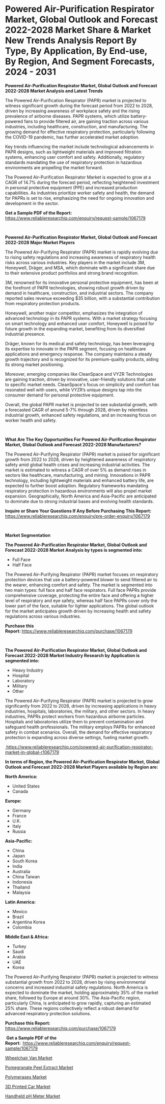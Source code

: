 <p><h1>Powered Air-Purification Respirator Market, Global Outlook and Forecast 2022-2028 Market Share & Market New Trends Analysis Report By Type, By Application, By End-use, By Region, And Segment Forecasts, 2024 - 2031</h1></p><p><strong>Powered Air-Purification Respirator Market, Global Outlook and Forecast 2022-2028 Market Analysis and Latest Trends</strong></p>
<p><p>The Powered Air-Purification Respirator (PAPR) market is projected to witness significant growth during the forecast period from 2022 to 2028, driven by increasing awareness of workplace safety and the rising prevalence of airborne diseases. PAPR systems, which utilize battery-powered fans to provide filtered air, are gaining traction across various industries, including healthcare, construction, and manufacturing. The growing demand for effective respiratory protection, particularly following the COVID-19 pandemic, has further accelerated market adoption.</p><p>Key trends influencing the market include technological advancements in PAPR designs, such as lightweight materials and improved filtration systems, enhancing user comfort and safety. Additionally, regulatory standards mandating the use of respiratory protection in hazardous environments are propelling the market forward.</p><p>The Powered Air-Purification Respirator Market is expected to grow at a CAGR of 14.7% during the forecast period, reflecting heightened investment in personal protective equipment (PPE) and increased production capabilities. As industries prioritize worker safety and health, the demand for PAPRs is set to rise, emphasizing the need for ongoing innovation and development in the sector.</p></p>
<p><strong>Get a Sample PDF of the Report:&nbsp;</strong> <a href="https://www.reliableresearchiq.com/enquiry/request-sample/1067179">https://www.reliableresearchiq.com/enquiry/request-sample/1067179</a></p>
<p>&nbsp;</p>
<p><strong>Powered Air-Purification Respirator Market, Global Outlook and Forecast 2022-2028 Major Market Players</strong></p>
<p><p>The Powered Air-Purifying Respirator (PAPR) market is rapidly evolving due to rising safety regulations and increasing awareness of respiratory health risks across various industries. Key players in the market include 3M, Honeywell, Dräger, and MSA, which dominate with a significant share due to their extensive product portfolios and strong brand recognition.</p><p>3M, renowned for its innovative personal protective equipment, has been at the forefront of PAPR technologies, showing robust growth driven by demand in healthcare, construction, and industrial sectors. The company reported sales revenue exceeding $35 billion, with a substantial contribution from respiratory protection products.</p><p>Honeywell, another major competitor, emphasizes the integration of advanced technology in its PAPR systems. With a market strategy focusing on smart technology and enhanced user comfort, Honeywell is poised for future growth in the expanding market, benefiting from its diversified industrial presence.</p><p>Dräger, known for its medical and safety technology, has been leveraging its expertise to innovate in the PAPR segment, focusing on healthcare applications and emergency response. The company maintains a steady growth trajectory and is recognized for its premium-quality products, aiding its strong market positioning.</p><p>Moreover, emerging companies like CleanSpace and VYZR Technologies are gaining traction, driven by innovative, user-friendly solutions that cater to specific market needs. CleanSpace's focus on simplicity and comfort has resonated well with users, while VYZR’s unique designs tap into the consumer demand for personal protective equipment.</p><p>Overall, the global PAPR market is projected to see substantial growth, with a forecasted CAGR of around 5-7% through 2028, driven by relentless industrial growth, enhanced safety regulations, and an increasing focus on worker health and safety.</p></p>
<p>&nbsp;</p>
<p><strong>What Are The Key Opportunities For Powered Air-Purification Respirator Market, Global Outlook and Forecast 2022-2028 Manufacturers?</strong></p>
<p><p>The Powered Air-Purifying Respirator (PAPR) market is poised for significant growth from 2022 to 2028, driven by heightened awareness of respiratory safety amid global health crises and increasing industrial activities. The market is estimated to witness a CAGR of over 5% as demand rises in sectors like healthcare, manufacturing, and mining. Innovations in PAPR technology, including lightweight materials and enhanced battery life, are expected to further boost adoption. Regulatory frameworks mandating respiratory protection in hazardous environments will also propel market expansion. Geographically, North America and Asia-Pacific are anticipated to dominate due to strong industrial bases and evolving health standards.</p></p>
<p><strong>Inquire or Share Your Questions If Any Before Purchasing This Report:</strong> <a href="https://www.reliableresearchiq.com/enquiry/pre-order-enquiry/1067179">https://www.reliableresearchiq.com/enquiry/pre-order-enquiry/1067179</a></p>
<p>&nbsp;</p>
<p><strong>Market Segmentation</strong></p>
<p><strong>The Powered Air-Purification Respirator Market, Global Outlook and Forecast 2022-2028 Market Analysis by types is segmented into:</strong></p>
<p><ul><li>Full Face</li><li>Half Face</li></ul></p>
<p><p>The Powered Air-Purifying Respirator (PAPR) market focuses on respiratory protection devices that use a battery-powered blower to send filtered air to the wearer, enhancing comfort and safety. The market is segmented into two main types: full face and half face respirators. Full face PAPRs provide comprehensive coverage, protecting the entire face and offering a higher level of respiratory and eye safety, whereas half face PAPRs cover only the lower part of the face, suitable for lighter applications. The global outlook for the market anticipates growth driven by increasing health and safety regulations across various industries.</p></p>
<p><strong>Purchase this Report:&nbsp;</strong><a href="https://www.reliableresearchiq.com/purchase/1067179">https://www.reliableresearchiq.com/purchase/1067179</a></p>
<p>&nbsp;</p>
<p><strong>The Powered Air-Purification Respirator Market, Global Outlook and Forecast 2022-2028 Market Industry Research by Application is segmented into:</strong></p>
<p><ul><li>Heavy Industry</li><li>Hospital</li><li>Laboratory</li><li>Military</li><li>Other</li></ul></p>
<p><p>The Powered Air-Purifying Respirator (PAPR) market is projected to grow significantly from 2022 to 2028, driven by increasing applications in heavy industries, hospitals, laboratories, the military, and other sectors. In heavy industries, PAPRs protect workers from hazardous airborne particles. Hospitals and laboratories utilize them to prevent contamination and safeguard health professionals. The military employs PAPRs for enhanced safety in combat scenarios. Overall, the demand for effective respiratory protection is expanding across diverse settings, fueling market growth.</p></p>
<p><a href="https://www.reliableresearchiq.com/powered-air-purification-respirator-market-in-global-r1067179">&nbsp;https://www.reliableresearchiq.com/powered-air-purification-respirator-market-in-global-r1067179</a></p>
<p><strong>In terms of Region, the Powered Air-Purification Respirator Market, Global Outlook and Forecast 2022-2028 Market Players available by Region are:</strong></p>
<p>
    <p> <strong> North America: </strong>
        <ul>
            <li>United States</li>
            <li>Canada</li>
        </ul>
        </p> 
    <p> <strong> Europe: </strong>
        <ul>
            <li>Germany</li>
            <li>France</li>
            <li>U.K.</li>
            <li>Italy</li>
            <li>Russia</li>
        </ul>
        </p> 
    <p> <strong> Asia-Pacific: </strong>
        <ul>
            <li>China</li>
            <li>Japan</li>
            <li>South Korea</li>
            <li>India</li>
            <li>Australia</li>
            <li>China Taiwan</li>
            <li>Indonesia</li>
            <li>Thailand</li>
            <li>Malaysia</li>
        </ul>
        </p> 
    <p> <strong> Latin America: </strong>
        <ul>
            <li>Mexico</li>
            <li>Brazil</li>
            <li>Argentina Korea</li>
            <li>Colombia</li>
        </ul>
        </p> 
    <p> <strong> Middle East & Africa: </strong>
        <ul>
            <li>Turkey</li>
            <li>Saudi</li>
            <li>Arabia</li>
            <li>UAE</li>
            <li>Korea</li>
        </ul>
    </p>
    </p>
<p><p>The Powered Air-Purifying Respirator (PAPR) market is projected to witness substantial growth from 2022 to 2028, driven by rising environmental concerns and increased industrial safety regulations. North America is expected to dominate the market, holding approximately 35% of the market share, followed by Europe at around 30%. The Asia-Pacific region, particularly China, is anticipated to grow rapidly, capturing an estimated 25% share. These regions collectively reflect a robust demand for advanced respiratory protection solutions.</p></p>
<p><strong>Purchase this Report: </strong><a href="https://www.reliableresearchiq.com/purchase/1067179">https://www.reliableresearchiq.com/purchase/1067179</a></p>
<p>&nbsp;<strong>Get a Sample PDF of the Report:&nbsp;&nbsp;</strong><a href="https://www.reliableresearchiq.com/enquiry/request-sample/1067179">https://www.reliableresearchiq.com/enquiry/request-sample/1067179</a></p>
<p><strong></strong></p>
<p><p><a href="https://www.linkedin.com/pulse/emerging-opportunities-challenges-global-wheelchair-van-market-u2lmc?trackingId=zPXRs6c0QnGjqvo6NDiy4A%3D%3D">Wheelchair Van Market</a></p><p><a href="https://medium.com/@jillianwyattgb94/this-pomegranate-peel-extract-market-research-report-evaluates-the-key-market-trends-drivers-8a9ae122d1a6">Pomegranate Peel Extract Market</a></p><p><a href="https://issuu.com/reportprime-2/docs/polymerases-market-size-2030.pptx_3e09c59a93dca6">Polymerases Market</a></p><p><a href="https://www.linkedin.com/pulse/market-forecast-global-3d-printed-car-trends-impact-analysis-zgdgc?trackingId=8bMBZNoITSqzdoFNh%2FP9SA%3D%3D">3D Printed Car Market</a></p><p><a href="https://medium.com/@kellygordon08/the-global-handheld-ph-meter-market-identifies-drivers-restraints-opportunities-and-trends-b77c0b428a83">Handheld pH Meter Market</a></p></p>